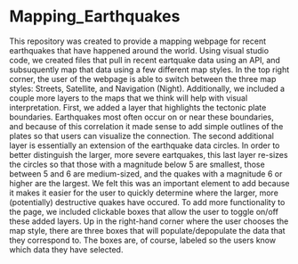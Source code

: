 # Mapping_Earthquakes

This repository was created to provide a mapping webpage for recent earthquakes that have happened around the world. Using visual studio code, we created files that pull in recent eartquake data using an API, and subsuquently map that data using a few different map styles. In the top right corner, the user of the webpage is able to switch between the three map styles: Streets, Satellite, and Navigation (Night). Additionally, we included a couple more layers to the maps that we think will help with visual interpretation. First, we added a layer that highlights the tectonic plate boundaries. Earthquakes most often occur on or near these boundaries, and because of this correlation it made sense to add simple outlines of the plates so that users can visualize the connection. The second additional layer is essentially an extension of the earthquake data circles. In order to better distinguish the larger, more severe eartquakes, this last layer re-sizes the circles so that those with a magnitude below 5 are smallest, those between 5 and 6 are medium-sized, and the quakes with a magnitude 6 or higher are the largest. We felt this was an important element to add because it makes it easier for the user to quickly determine where the larger, more (potentially) destructive quakes have occured. To add more functionality to the page, we included clickable boxes that allow the user to toggle on/off these added layers. Up in the right-hand corner where the user chooses the map style, there are three boxes that will populate/depopulate the data that they correspond to. The boxes are, of course, labeled so the users know which data they have selected. 
